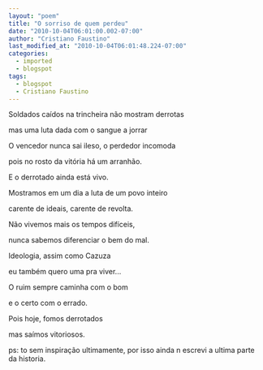 ```yaml
---
layout: "poem"
title: "O sorriso de quem perdeu"
date: "2010-10-04T06:01:00.002-07:00"
author: "Cristiano Faustino"
last_modified_at: "2010-10-04T06:01:48.224-07:00"
categories:
  - imported
  - blogspot
tags:
  - blogspot
  - Cristiano Faustino
---
```


Soldados caídos na trincheira não mostram derrotas

mas uma luta dada com o sangue a jorrar

O vencedor nunca sai ileso, o perdedor incomoda

pois no rosto da vitória há um arranhão.

E o derrotado ainda está vivo.

Mostramos em um dia a luta de um povo inteiro

carente de ideais, carente de revolta.

Não vivemos mais os tempos difíceis,

nunca sabemos diferenciar o bem do mal.

Ideologia, assim como Cazuza

eu também quero uma pra viver...

O ruim sempre caminha com o bom

e o certo com o errado.

Pois hoje, fomos derrotados

mas saímos vitoriosos.

ps: to sem inspiração ultimamente, por isso ainda n escrevi a ultima parte da historia.